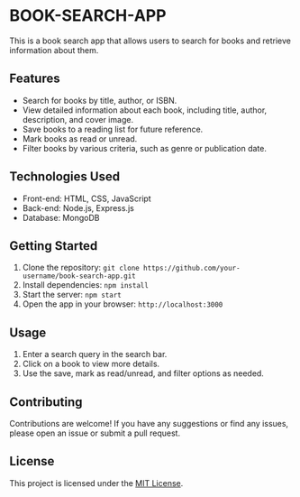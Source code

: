 # BOOK-SEARCH-APP


This is a book search app that allows users to search for books and retrieve information about them.

## Features

- Search for books by title, author, or ISBN.
- View detailed information about each book, including title, author, description, and cover image.
- Save books to a reading list for future reference.
- Mark books as read or unread.
- Filter books by various criteria, such as genre or publication date.

## Technologies Used

- Front-end: HTML, CSS, JavaScript
- Back-end: Node.js, Express.js
- Database: MongoDB

## Getting Started

1. Clone the repository: `git clone https://github.com/your-username/book-search-app.git`
2. Install dependencies: `npm install`
3. Start the server: `npm start`
4. Open the app in your browser: `http://localhost:3000`

## Usage

1. Enter a search query in the search bar.
2. Click on a book to view more details.
3. Use the save, mark as read/unread, and filter options as needed.

## Contributing

Contributions are welcome! If you have any suggestions or find any issues, please open an issue or submit a pull request.

## License

This project is licensed under the [MIT License](LICENSE).
